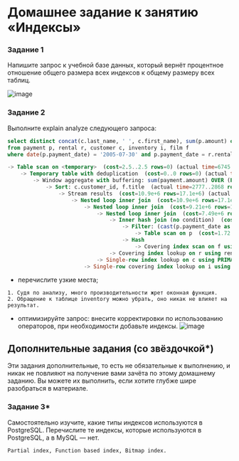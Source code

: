 # Домашнее задание к занятию «Индексы»

### Задание 1

Напишите запрос к учебной базе данных, который вернёт процентное отношение общего размера всех индексов к общему размеру всех таблиц.

![image](https://user-images.githubusercontent.com/106932460/234861882-d5027ffb-b089-4cbc-83da-74ce66f26e14.png)

### Задание 2

Выполните explain analyze следующего запроса:
```sql
select distinct concat(c.last_name, ' ', c.first_name), sum(p.amount) over (partition by c.customer_id, f.title)
from payment p, rental r, customer c, inventory i, film f
where date(p.payment_date) = '2005-07-30' and p.payment_date = r.rental_date and r.customer_id = c.customer_id and i.inventory_id = r.inventory_id

-> Table scan on <temporary>  (cost=2.5..2.5 rows=0) (actual time=6745..6745 rows=391 loops=1)
    -> Temporary table with deduplication  (cost=0..0 rows=0) (actual time=6745..6745 rows=391 loops=1)
        -> Window aggregate with buffering: sum(payment.amount) OVER (PARTITION BY c.customer_id,f.title )   (actual time=2778..6514 rows=642000 loops=1)
            -> Sort: c.customer_id, f.title  (actual time=2777..2868 rows=642000 loops=1)
                -> Stream results  (cost=10.9e+6 rows=17.1e+6) (actual time=2.07..2190 rows=642000 loops=1)
                    -> Nested loop inner join  (cost=10.9e+6 rows=17.1e+6) (actual time=2.06..1934 rows=642000 loops=1)
                        -> Nested loop inner join  (cost=9.21e+6 rows=17.1e+6) (actual time=0.382..1657 rows=642000 loops=1)
                            -> Nested loop inner join  (cost=7.49e+6 rows=17.1e+6) (actual time=0.377..1361 rows=642000 loops=1)
                                -> Inner hash join (no condition)  (cost=1.65e+6 rows=16.5e+6) (actual time=0.367..69.1 rows=634000 loops=1)
                                    -> Filter: (cast(p.payment_date as date) = '2005-07-30')  (cost=1.72 rows=16500) (actual time=0.0303..6.49 rows=634 loops=1)
                                        -> Table scan on p  (cost=1.72 rows=16500) (actual time=0.0197..4.43 rows=16044 loops=1)
                                    -> Hash
                                        -> Covering index scan on f using idx_title  (cost=111 rows=1000) (actual time=0.0407..0.243 rows=1000 loops=1)
                                -> Covering index lookup on r using rental_date (rental_date=p.payment_date)  (cost=0.25 rows=1.04) (actual time=0.00119..0.00181 rows=1.01 loops=634000)
                            -> Single-row index lookup on c using PRIMARY (customer_id=r.customer_id)  (cost=250e-6 rows=1) (actual time=191e-6..235e-6 rows=1 loops=642000)
                        -> Single-row covering index lookup on i using PRIMARY (inventory_id=r.inventory_id)  (cost=925e-6 rows=1) (actual time=156e-6..200e-6 rows=1 loops=642000)
```


- перечислите узкие места;
```
1. Судя по анализу, много производительности жрет оконная функция.
2. Обращение к таблице inventory можно убрать, оно никак не влияет на результат.
```
- оптимизируйте запрос: внесите корректировки по использованию операторов, при необходимости добавьте индексы.
![image](https://user-images.githubusercontent.com/106932460/234908867-29b52265-dc1a-49fb-8970-6b0f103bfa03.png)

## Дополнительные задания (со звёздочкой*)
Эти задания дополнительные, то есть не обязательные к выполнению, и никак не повлияют на получение вами зачёта по этому домашнему заданию. Вы можете их выполнить, если хотите глубже шире разобраться в материале.

### Задание 3*

Самостоятельно изучите, какие типы индексов используются в PostgreSQL. Перечислите те индексы, которые используются в PostgreSQL, а в MySQL — нет.
```
Partial index, Function based index, Bitmap index.	
```
